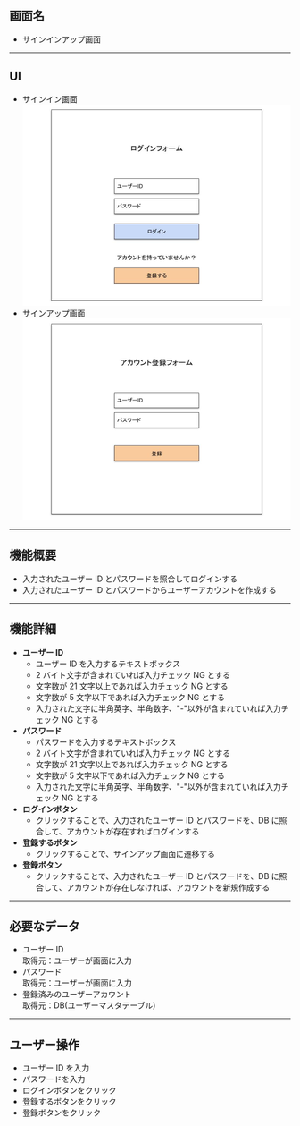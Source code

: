 ## 画面名

-   サインインアップ画面

---

## UI

-   サインイン画面
    ![UI](SignInForm.jpg)
-   サインアップ画面
    ![UI](SignUpForm.jpg)

---

## 機能概要

-   入力されたユーザー ID とパスワードを照合してログインする
-   入力されたユーザー ID とパスワードからユーザーアカウントを作成する

---

## 機能詳細

-   **ユーザー ID**
    -   ユーザー ID を入力するテキストボックス
    -   2 バイト文字が含まれていれば入力チェック NG とする
    -   文字数が 21 文字以上であれば入力チェック NG とする
    -   文字数が 5 文字以下であれば入力チェック NG とする
    -   入力された文字に半角英字、半角数字、"-"以外が含まれていれば入力チェック NG とする
-   **パスワード**
    -   パスワードを入力するテキストボックス
    -   2 バイト文字が含まれていれば入力チェック NG とする
    -   文字数が 21 文字以上であれば入力チェック NG とする
    -   文字数が 5 文字以下であれば入力チェック NG とする
    -   入力された文字に半角英字、半角数字、"-"以外が含まれていれば入力チェック NG とする
-   **ログインボタン**
    -   クリックすることで、入力されたユーザー ID とパスワードを、DB に照合して、アカウントが存在すればログインする
-   **登録するボタン**
    -   クリックすることで、サインアップ画面に遷移する
-   **登録ボタン**
    -   クリックすることで、入力されたユーザー ID とパスワードを、DB に照合して、アカウントが存在しなければ、アカウントを新規作成する

---

## 必要なデータ

-   ユーザー ID<br>
    取得元：ユーザーが画面に入力
-   パスワード<br>
    取得元：ユーザーが画面に入力
-   登録済みのユーザーアカウント<br>
    取得元：DB(ユーザーマスタテーブル)

---

## ユーザー操作

-   ユーザー ID を入力
-   パスワードを入力
-   ログインボタンをクリック
-   登録するボタンをクリック
-   登録ボタンをクリック
